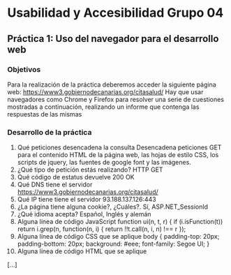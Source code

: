 # Usabilidad y Accesibilidad 					  Grupo 04
## Práctica 1: Uso del navegador para el desarrollo web
### Objetivos
Para la realización de la práctica deberemos acceder la siguiente página web:
https://www3.gobiernodecanarias.org/citasalud/
Hay que usar navegadores como Chrome y Firefox para resolver una serie de cuestiones mostradas a continuación, realizando un informe que contenga las respuestas de las mismas
### Desarrollo de la práctica
1. Qué peticiones desencadena la consulta
Desencadena peticiones GET para el contenido HTML de la página web, las hojas de estilo CSS, los scripts de jquery, las fuentes de google font y las imágenes.
2. ¿Qué tipo de petición estás realizando?
HTTP GET
3. Qué código de estatus devuelve
200 OK
4. Qué DNS tiene el servidor
https://www3.gobiernodecanarias.org/citasalud/
5. Qué IP tiene tiene el servidor
93.188.137.126:443
6. ¿La página tiene alguna cookie?, ¿Cuáles?.
Sí, ASP.NET_Sessionld
7. ¿Qué idioma acepta?
Español, Inglés y alemán
8. Alguna línea de código JavaScript
function ui(n, t, r) {
   if (i.isFunction(t))
      return i.grep(n, function(n, i) {
        return !!t.call(n, i, n) !== r
});
9. Alguna línea de código CSS que se aplique
body {
    padding-top: 20px;
    padding-bottom: 20px;
    background: #eee;
    font-family: Segoe UI;
}
10. Alguna línea de código HTML que se aplique
<body>
  <div class="container">
  <div class="header clearfix">
  <div class="col-sm-12">
  <div class="row">
  <div class="col-sm-6">
  [...]
</body>
